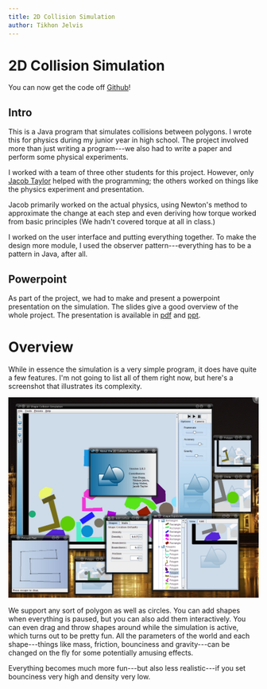 ```yaml
---
title: 2D Collision Simulation
author: Tikhon Jelvis
---
```


<div class="content">

# 2D Collision Simulation

You can now get the code off [Github](https://github.com/TikhonJelvis/simulation)!

## Intro

This is a Java program that simulates collisions between polygons. I wrote this for physics during my junior year in high school. The project involved more than just writing a program---we also had to write a paper and perform some physical experiments. 

I worked with a team of three other students for this project. However, only [Jacob Taylor](http://stanford.edu/~jacobt) helped with the programming; the others worked on things like the physics experiment and presentation.

Jacob primarily worked on the actual physics, using Newton's method to approximate the change at each step and even deriving how torque worked from basic principles (We hadn't covered torque at all in class.)

I worked on the user interface and putting everything together. To make the design more module, I used the observer pattern---everything has to be a pattern in Java, after all.

## Powerpoint

As part of the project, we had to make and present a powerpoint presentation on the simulation. The slides give a good overview of the whole project. The presentation is available in [pdf](simulation.pdf) and [ppt](simulation.ppt).

</div>

<div class="content">

# Overview

While in essence the simulation is a very simple program, it does
have quite a few features. I'm not going to list all of them right now, but here's a screenshot that illustrates its complexity.

![All the different windows for interacting with the simulation.](img/overview.png)

We support any sort of polygon as well as circles. You can add shapes when everything is paused, but you can also add them interactively. You can even drag and throw shapes around while the simulation is active, which turns out to be pretty fun. All the parameters of the world and each shape---things like mass, friction, bounciness and gravity---can be changed on the fly for some potentially amusing effects.

Everything becomes much more fun---but also less realistic---if you set bounciness very high and density very low. 
